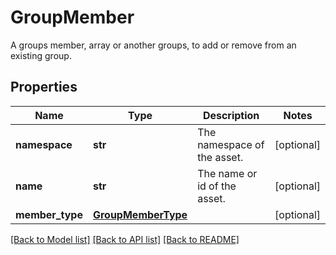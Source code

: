 # GroupMember

A groups member, array or another groups, to add or remove from an existing group.

## Properties

| Name            | Type                                      | Description                  | Notes      |
| --------------- | ----------------------------------------- | ---------------------------- | ---------- |
| **namespace**   | **str**                                   | The namespace of the asset.  | [optional] |
| **name**        | **str**                                   | The name or id of the asset. | [optional] |
| **member_type** | [**GroupMemberType**](GroupMemberType.md) |                              | [optional] |

[[Back to Model list]](../README.md#documentation-for-models) [[Back to API list]](../README.md#documentation-for-api-endpoints) [[Back to README]](../README.md)
